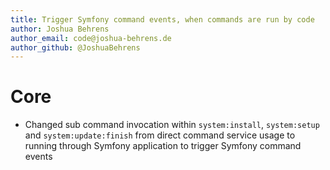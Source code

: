 ```yaml
---
title: Trigger Symfony command events, when commands are run by code
author: Joshua Behrens
author_email: code@joshua-behrens.de
author_github: @JoshuaBehrens
---
```

# Core
* Changed sub command invocation within `system:install`, `system:setup` and `system:update:finish` from direct command service usage to running through Symfony application to trigger Symfony command events

